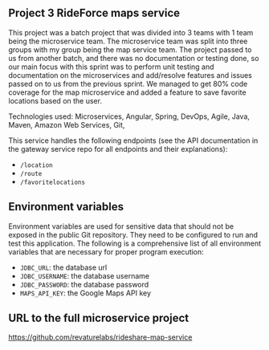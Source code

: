 ## Project 3 RideForce maps service

This project was a batch project that was divided into 3 teams with 1 team being the microservice team. The microservice team was split into three groups with my group being the map service team. The project passed to us from another batch, and there was no documentation or testing done, so our main focus with this sprint was to perform unit testing and documentation on the microservices and add/resolve features and issues passed on to us from the previous sprint. We managed to get 80% code coverage for the map microservice and added a feature to save favorite locations based on the user.

Technologies used: Microservices, Angular, Spring, DevOps, Agile, Java, Maven, Amazon Web Services, Git, 

This service handles the following endpoints (see the API documentation in
the gateway service repo for all endpoints and their explanations):

- `/location`
- `/route`
- `/favoritelocations`

## Environment variables

Environment variables are used for sensitive data that should not be exposed
in the public Git repository. They need to be configured to run and test this application. The following is a comprehensive list of all
environment variables that are necessary for proper program execution:

- `JDBC_URL`: the database url
- `JDBC_USERNAME`: the database username
- `JDBC_PASSWORD`: the database password
- `MAPS_API_KEY`: the Google Maps API key

## URL to the full microservice project
https://github.com/revaturelabs/rideshare-map-service
